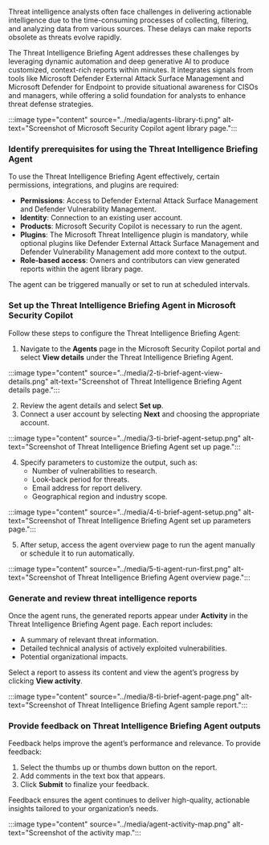 
Threat intelligence analysts often face challenges in delivering actionable intelligence due to the time-consuming processes of collecting, filtering, and analyzing data from various sources. These delays can make reports obsolete as threats evolve rapidly.

The Threat Intelligence Briefing Agent addresses these challenges by leveraging dynamic automation and deep generative AI to produce customized, context-rich reports within minutes. It integrates signals from tools like Microsoft Defender External Attack Surface Management and Microsoft Defender for Endpoint to provide situational awareness for CISOs and managers, while offering a solid foundation for analysts to enhance threat defense strategies.

:::image type="content" source="../media/agents-library-ti.png" alt-text="Screenshot of Microsoft Security Copilot agent library page.":::

### Identify prerequisites for using the Threat Intelligence Briefing Agent

To use the Threat Intelligence Briefing Agent effectively, certain permissions, integrations, and plugins are required:

- **Permissions**: Access to Defender External Attack Surface Management and Defender Vulnerability Management.
- **Identity**: Connection to an existing user account.
- **Products**: Microsoft Security Copilot is necessary to run the agent.
- **Plugins**: The Microsoft Threat Intelligence plugin is mandatory, while optional plugins like Defender External Attack Surface Management and Defender Vulnerability Management add more context to the output.
- **Role-based access**: Owners and contributors can view generated reports within the agent library page.

The agent can be triggered manually or set to run at scheduled intervals.

### Set up the Threat Intelligence Briefing Agent in Microsoft Security Copilot

Follow these steps to configure the Threat Intelligence Briefing Agent:

1. Navigate to the **Agents** page in the Microsoft Security Copilot portal and select **View details** under the Threat Intelligence Briefing Agent.

:::image type="content" source="../media/2-ti-brief-agent-view-details.png" alt-text="Screenshot of Threat Intelligence Briefing Agent details page.":::

2. Review the agent details and select **Set up**.
3. Connect a user account by selecting **Next** and choosing the appropriate account.

:::image type="content" source="../media/3-ti-brief-agent-setup.png" alt-text="Screenshot of Threat Intelligence Briefing Agent set up page.":::

4. Specify parameters to customize the output, such as:
   - Number of vulnerabilities to research.
   - Look-back period for threats.
   - Email address for report delivery.
   - Geographical region and industry scope.

:::image type="content" source="../media/4-ti-brief-agent-setup.png" alt-text="Screenshot of Threat Intelligence Briefing Agent set up parameters page.":::

5. After setup, access the agent overview page to run the agent manually or schedule it to run automatically.

:::image type="content" source="../media/5-ti-agent-run-first.png" alt-text="Screenshot of Threat Intelligence Briefing Agent overview page.":::

### Generate and review threat intelligence reports

Once the agent runs, the generated reports appear under **Activity** in the Threat Intelligence Briefing Agent page. Each report includes:

- A summary of relevant threat information.
- Detailed technical analysis of actively exploited vulnerabilities.
- Potential organizational impacts.

Select a report to assess its content and view the agent’s progress by clicking **View activity**.

:::image type="content" source="../media/8-ti-brief-agent-page.png" alt-text="Screenshot of Threat Intelligence Briefing Agent sample report.":::

### Provide feedback on Threat Intelligence Briefing Agent outputs
Feedback helps improve the agent’s performance and relevance. To provide feedback:

1. Select the thumbs up or thumbs down button on the report.
2. Add comments in the text box that appears.
3. Click **Submit** to finalize your feedback.

Feedback ensures the agent continues to deliver high-quality, actionable insights tailored to your organization’s needs.

:::image type="content" source="../media/agent-activity-map.png" alt-text="Screenshot of the activity map.":::


